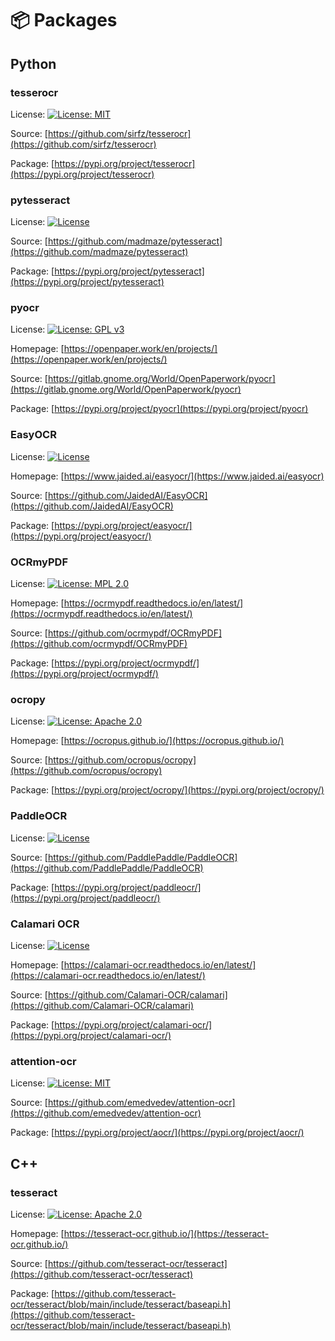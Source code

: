 # 📦 Packages

## Python

### tesserocr

License: [![License: MIT](https://img.shields.io/badge/License-MIT-yellow.svg)](https://opensource.org/licenses/MIT)

Source: [https://github.com/sirfz/tesserocr](https://github.com/sirfz/tesserocr)

Package: [https://pypi.org/project/tesserocr](https://pypi.org/project/tesserocr)


### pytesseract

License: [![License](https://img.shields.io/badge/License-Apache_2.0-blue.svg)](https://opensource.org/licenses/Apache-2.0)

Source: [https://github.com/madmaze/pytesseract](https://github.com/madmaze/pytesseract)

Package: [https://pypi.org/project/pytesseract](https://pypi.org/project/pytesseract)


### pyocr

License: [![License: GPL v3](https://img.shields.io/badge/License-GPLv3-blue.svg)](https://gitlab.gnome.org/World/OpenPaperwork/pyocr/-/blob/master/COPYING)

Homepage: [https://openpaper.work/en/projects/](https://openpaper.work/en/projects/)

Source: [https://gitlab.gnome.org/World/OpenPaperwork/pyocr](https://gitlab.gnome.org/World/OpenPaperwork/pyocr)

Package: [https://pypi.org/project/pyocr](https://pypi.org/project/pyocr)


### EasyOCR

License: [![License](https://img.shields.io/badge/License-Apache_2.0-blue.svg)](https://opensource.org/licenses/Apache-2.0)

Homepage: [https://www.jaided.ai/easyocr/](https://www.jaided.ai/easyocr)

Source: [https://github.com/JaidedAI/EasyOCR](https://github.com/JaidedAI/EasyOCR)

Package: [https://pypi.org/project/easyocr/](https://pypi.org/project/easyocr/)


### OCRmyPDF

License: [![License: MPL 2.0](https://img.shields.io/badge/License-MPL_2.0-brightgreen.svg)](https://opensource.org/licenses/MPL-2.0)

Homepage: [https://ocrmypdf.readthedocs.io/en/latest/](https://ocrmypdf.readthedocs.io/en/latest/)

Source: [https://github.com/ocrmypdf/OCRmyPDF](https://github.com/ocrmypdf/OCRmyPDF)

Package: [https://pypi.org/project/ocrmypdf/](https://pypi.org/project/ocrmypdf/)

### ocropy

License: [![License: Apache 2.0](https://img.shields.io/badge/License-Apache_2.0-blue.svg)](https://opensource.org/licenses/Apache-2.0)

Homepage: [https://ocropus.github.io/](https://ocropus.github.io/)

Source: [https://github.com/ocropus/ocropy](https://github.com/ocropus/ocropy)

Package: [https://pypi.org/project/ocropy/](https://pypi.org/project/ocropy/)


###  PaddleOCR

License: [![License](https://img.shields.io/badge/License-Apache_2.0-blue.svg)](https://opensource.org/licenses/Apache-2.0)

Source: [https://github.com/PaddlePaddle/PaddleOCR](https://github.com/PaddlePaddle/PaddleOCR)

Package: [https://pypi.org/project/paddleocr/](https://pypi.org/project/paddleocr/)


### Calamari OCR

License: [![License](https://img.shields.io/badge/License-Apache_2.0-blue.svg)](https://opensource.org/licenses/Apache-2.0)

Homepage: [https://calamari-ocr.readthedocs.io/en/latest/](https://calamari-ocr.readthedocs.io/en/latest/)

Source: [https://github.com/Calamari-OCR/calamari](https://github.com/Calamari-OCR/calamari)

Package: [https://pypi.org/project/calamari-ocr/](https://pypi.org/project/calamari-ocr/)


### attention-ocr

License: [![License: MIT](https://img.shields.io/badge/License-MIT-yellow.svg)](https://opensource.org/licenses/MIT)

Source: [https://github.com/emedvedev/attention-ocr](https://github.com/emedvedev/attention-ocr)

Package: [https://pypi.org/project/aocr/](https://pypi.org/project/aocr/)

## C++

### tesseract

License: [![License: Apache 2.0](https://img.shields.io/badge/License-Apache_2.0-blue.svg)](https://opensource.org/licenses/Apache-2.0)

Homepage: [https://tesseract-ocr.github.io/](https://tesseract-ocr.github.io/)

Source: [https://github.com/tesseract-ocr/tesseract](https://github.com/tesseract-ocr/tesseract)

Package: [https://github.com/tesseract-ocr/tesseract/blob/main/include/tesseract/baseapi.h](https://github.com/tesseract-ocr/tesseract/blob/main/include/tesseract/baseapi.h)